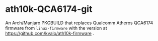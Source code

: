 # ath10k-QCA6174-git
An Arch/Manjaro PKGBUILD that replaces Qualcomm Atheros QCA6174 firmware from `linux-firmware` with
the version at https://github.com/kvalo/ath10k-firmware .
